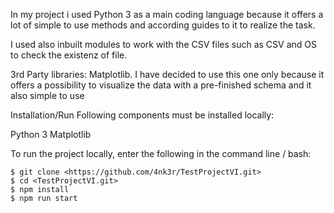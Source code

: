
In my project i used Python 3 as a main coding language because it offers a lot of simple to use methods and according guides to it to realize the task.

I used also inbuilt modules to work with the CSV files such as CSV and OS to check the existenz of file.

3rd Party libraries:
Matplotlib. I have decided to use this one only because it offers a possibility to visualize the data with a pre-finished schema and it also simple to use

Installation/Run
Following components must be installed locally:

Python 3
Matplotlib 

To run the project locally, enter the following in the command line / bash:
```
$ git clone <https://github.com/4nk3r/TestProjectVI.git>
$ cd <TestProjectVI.git>
$ npm install
$ npm run start
```
